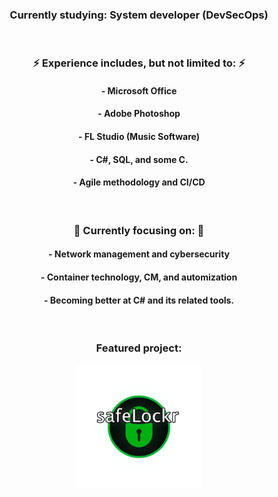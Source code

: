 <div align="center">

### Currently studying: System developer (DevSecOps)

<br>

### :zap: Experience includes, but not limited to: :zap:
#### - Microsoft Office
#### - Adobe Photoshop
#### - FL Studio (Music Software)
#### - C#, SQL, and some C.
#### - Agile methodology and CI/CD

<br>

### :memo: Currently focusing on: :memo:
#### - Network management and cybersecurity
#### - Container technology, CM, and automization
#### - Becoming better at C# and its related tools.

<br>

### Featured project:

<a href="https://github.com/SodenSys/safeLockr">
  <img src="https://github.com/SodenSys/safeLockr/blob/main/safeLockr1.png" width="200" alt="safeLockr">
</a>

</div>
